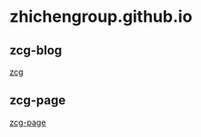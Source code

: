 # zhichengroup.github.io

## zcg-blog
[zcg](https://zhichengroup.github.io)

## zcg-page
[zcg-page](https://zhichengroup.github.io/zcg)

